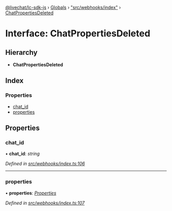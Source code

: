 [@livechat/lc-sdk-js](../README.md) › [Globals](../globals.md) › ["src/webhooks/index"](../modules/_src_webhooks_index_.md) › [ChatPropertiesDeleted](_src_webhooks_index_.chatpropertiesdeleted.md)

# Interface: ChatPropertiesDeleted

## Hierarchy

* **ChatPropertiesDeleted**

## Index

### Properties

* [chat_id](_src_webhooks_index_.chatpropertiesdeleted.md#chat_id)
* [properties](_src_webhooks_index_.chatpropertiesdeleted.md#properties)

## Properties

###  chat_id

• **chat_id**: *string*

*Defined in [src/webhooks/index.ts:106](https://github.com/livechat/lc-sdk-js/blob/efba8ac/src/webhooks/index.ts#L106)*

___

###  properties

• **properties**: *[Properties](_src_objects_index_.properties.md)*

*Defined in [src/webhooks/index.ts:107](https://github.com/livechat/lc-sdk-js/blob/efba8ac/src/webhooks/index.ts#L107)*
